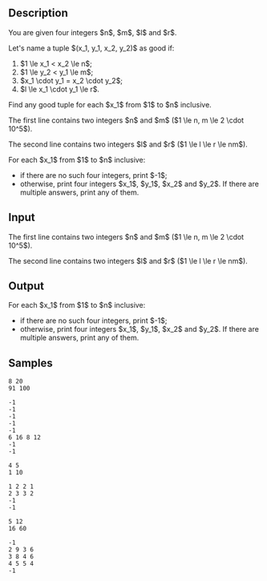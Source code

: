 ## Description

<div><p>You are given four integers $n$, $m$, $l$ and $r$.</p><p>Let's name a tuple $(x_1, y_1, x_2, y_2)$ as <span class="tex-font-style-it">good</span> if: </p><ol> <li> $1 \le x_1 &lt; x_2 \le n$; </li><li> $1 \le y_2 &lt; y_1 \le m$; </li><li> $x_1 \cdot y_1 = x_2 \cdot y_2$; </li><li> $l \le x_1 \cdot y_1 \le r$. </li></ol><p>Find any good tuple <span class="tex-font-style-bf">for each $x_1$ from $1$ to $n$ inclusive</span>.</p></div><div class="input-specification"><p>The first line contains two integers $n$ and $m$ ($1 \le n, m \le 2 \cdot 10^5$).</p><p>The second line contains two integers $l$ and $r$ ($1 \le l \le r \le nm$).</p></div><div class="output-specification"><p>For each $x_1$ from $1$ to $n$ inclusive: </p><ul> <li> if there are no such four integers, print $-1$; </li><li> otherwise, print four integers $x_1$, $y_1$, $x_2$ and $y_2$. If there are multiple answers, print any of them. </li></ul></div>

## Input

<p>The first line contains two integers $n$ and $m$ ($1 \le n, m \le 2 \cdot 10^5$).</p><p>The second line contains two integers $l$ and $r$ ($1 \le l \le r \le nm$).</p>

## Output

<p>For each $x_1$ from $1$ to $n$ inclusive: </p><ul> <li> if there are no such four integers, print $-1$; </li><li> otherwise, print four integers $x_1$, $y_1$, $x_2$ and $y_2$. If there are multiple answers, print any of them. </li></ul>

## Samples

```input1
8 20
91 100
```

```output1
-1
-1
-1
-1
-1
6 16 8 12
-1
-1
```






```input2
4 5
1 10
```

```output2
1 2 2 1
2 3 3 2
-1
-1
```






```input3
5 12
16 60
```

```output3
-1
2 9 3 6
3 8 4 6
4 5 5 4
-1
```



